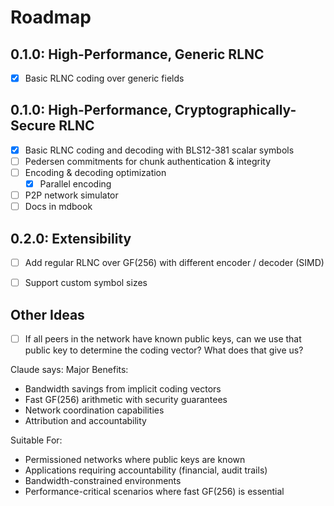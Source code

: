 # Roadmap

## 0.1.0: High-Performance, Generic RLNC
- [x] Basic RLNC coding over generic fields

## 0.1.0: High-Performance, Cryptographically-Secure RLNC
- [x] Basic RLNC coding and decoding with BLS12-381 scalar symbols
- [ ] Pedersen commitments for chunk authentication & integrity
- [ ] Encoding & decoding optimization
    - [x] Parallel encoding
- [ ] P2P network simulator
- [ ] Docs in mdbook

## 0.2.0: Extensibility
- [ ] Add regular RLNC over GF(256) with different encoder / decoder (SIMD)
- [ ] Support custom symbol sizes


## Other Ideas
- [ ] If all peers in the network have known public keys, can we use that public key to determine the coding vector? What does that give us?

Claude says:
 Major Benefits:

  - Bandwidth savings from implicit coding vectors
  - Fast GF(256) arithmetic with security guarantees
  - Network coordination capabilities
  - Attribution and accountability

  Suitable For:

  - Permissioned networks where public keys are known
  - Applications requiring accountability (financial, audit trails)
  - Bandwidth-constrained environments
  - Performance-critical scenarios where fast GF(256) is essential